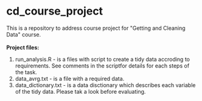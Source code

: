 # cd_course_project

This is a repository to address course project for "Getting and Cleaning Data" course.
</br>
</br>
<b>Project files:</b></br>
1. run_analysis.R - is a files with script to create a tidy data accroding to requirements. See comments in the scriptfor details for each steps of the task. </br>
2. data_avrg.txt - is a file with a required data.</br>
3. data_dictionary.txt - is a data disctionary which describes each variable of the tidy data. Please tak a look before evaluating.</br>
